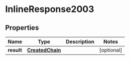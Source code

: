 # InlineResponse2003

## Properties
Name | Type | Description | Notes
------------ | ------------- | ------------- | -------------
**result** | [**CreatedChain**](CreatedChain.md) |  |  [optional]
